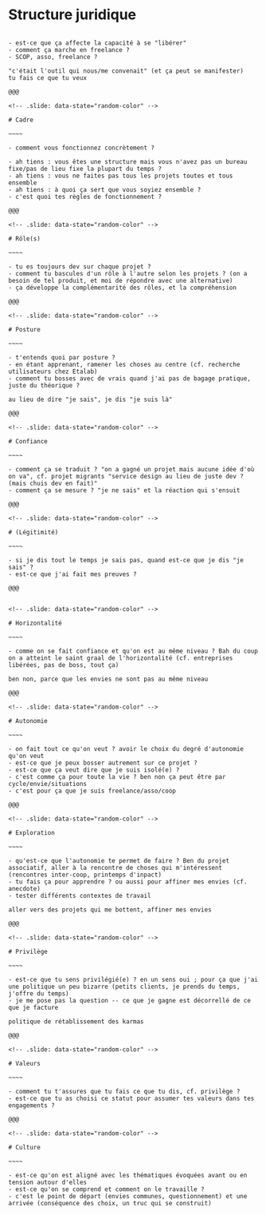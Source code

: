 <!-- .slide: data-state="random-color" -->

# Structure juridique

~~~~ 

- est-ce que ça affecte la capacité à se "libérer"
- comment ça marche en freelance ?
- SCOP, asso, freelance ?

"c'était l'outil qui nous/me convenait" (et ça peut se manifester)
tu fais ce que tu veux

@@@

<!-- .slide: data-state="random-color" -->

# Cadre

~~~~ 

- comment vous fonctionnez concrètement ?

- ah tiens : vous êtes une structure mais vous n'avez pas un bureau fixe/pas de lieu fixe la plupart du temps ?
- ah tiens : vous ne faites pas tous les projets toutes et tous ensemble
- ah tiens : à quoi ça sert que vous soyiez ensemble ?
- c'est quoi tes règles de fonctionnement ?

@@@

<!-- .slide: data-state="random-color" -->

# Rôle(s)

~~~~ 

- tu es toujours dev sur chaque projet ?
- comment tu bascules d'un rôle à l'autre selon les projets ? (on a besoin de tel produit, et moi de répondre avec une alternative)
- ça développe la complémentarité des rôles, et la compréhension

@@@

<!-- .slide: data-state="random-color" -->

# Posture

~~~~ 

- t'entends quoi par posture ?
- en étant apprenant, ramener les choses au centre (cf. recherche utilisateurs chez Etalab)
- comment tu bosses avec de vrais quand j'ai pas de bagage pratique, juste du théorique ?

au lieu de dire "je sais", je dis "je suis là"

@@@

<!-- .slide: data-state="random-color" -->

# Confiance

~~~~ 

- comment ça se traduit ? "on a gagné un projet mais aucune idée d'où on va", cf. projet migrants "service design au lieu de juste dev ? (mais chuis dev en fait)"
- comment ça se mesure ? "je ne sais" et la réaction qui s'ensuit

@@@

<!-- .slide: data-state="random-color" -->

# (Légitimité)

~~~~ 

- si je dis tout le temps je sais pas, quand est-ce que je dis "je sais" ?
- est-ce que j'ai fait mes preuves ?

@@@


<!-- .slide: data-state="random-color" -->

# Horizontalité

~~~~ 

- comme on se fait confiance et qu'on est au même niveau ? Bah du coup on a atteint le saint graal de l'horizontalité (cf. entreprises libérées, pas de boss, tout ça)

ben non, parce que les envies ne sont pas au même niveau

@@@

<!-- .slide: data-state="random-color" -->

# Autonomie

~~~~ 

- on fait tout ce qu'on veut ? avoir le choix du degré d'autonomie qu'on veut
- est-ce que je peux bosser autrement sur ce projet ?
- est-ce que ça veut dire que je suis isolé(e) ?
- c'est comme ça pour toute la vie ? ben non ça peut être par cycle/envie/situations
- c'est pour ça que je suis freelance/asso/coop

@@@

<!-- .slide: data-state="random-color" -->

# Exploration

~~~~ 

- qu'est-ce que l'autonomie te permet de faire ? Ben du projet associatif, aller à la rencontre de choses qui m'intéressent (rencontres inter-coop, printemps d'inpact)
- tu fais ça pour apprendre ? ou aussi pour affiner mes envies (cf. anecdote)
- tester différents contextes de travail

aller vers des projets qui me bottent, affiner mes envies

@@@

<!-- .slide: data-state="random-color" -->

# Privilège

~~~~ 

- est-ce que tu sens privilégié(e) ? en un sens oui ; pour ça que j'ai une politique un peu bizarre (petits clients, je prends du temps, j'offre du temps)
- je me pose pas la question -- ce que je gagne est décorrellé de ce que je facture

politique de rétablissement des karmas

@@@

<!-- .slide: data-state="random-color" -->

# Valeurs

~~~~ 

- comment tu t'assures que tu fais ce que tu dis, cf. privilège ?
- est-ce que tu as choisi ce statut pour assumer tes valeurs dans tes engagements ?

@@@

<!-- .slide: data-state="random-color" -->

# Culture

~~~~ 

- est-ce qu'on est aligné avec les thématiques évoquées avant ou en tension autour d'elles
- est-ce qu'on se comprend et comment on le travaille ?
- c'est le point de départ (envies communes, questionnement) et une arrivée (conséquence des choix, un truc qui se construit)
